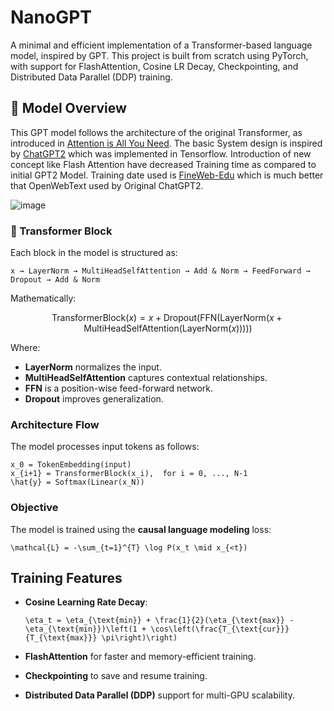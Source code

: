 # NanoGPT

A minimal and efficient implementation of a Transformer-based language model, inspired by GPT. This project is built from scratch using PyTorch, with support for FlashAttention, Cosine LR Decay, Checkpointing, and Distributed Data Parallel (DDP) training.

## 🚀 Model Overview

This GPT model follows the architecture of the original Transformer, as introduced in [Attention is All You Need](https://doi.org/10.48550/arXiv.1706.03762).
The basic System design is inspired by [ChatGPT2](https://github.com/openai/gpt-2) which was implemented in Tensorflow.
Introduction of new concept like Flash Attention  have decreased Training time as compared to initial GPT2 Model.
Training date used is [FineWeb-Edu](https://huggingface.co/datasets/HuggingFaceFW/fineweb-edu/viewer) which is much better that OpenWebText used by Original ChatGPT2.


![image](https://github.com/user-attachments/assets/726cddb4-f620-4385-a147-add57e7a4ba1)




### 🔧 Transformer Block

Each block in the model is structured as:

```
x → LayerNorm → MultiHeadSelfAttention → Add & Norm → FeedForward → Dropout → Add & Norm
```

Mathematically:

$$
\text{TransformerBlock}(x) = x + \text{Dropout}\left( \text{FFN}\left( \text{LayerNorm}\left( x + \text{MultiHeadSelfAttention}(\text{LayerNorm}(x)) \right) \right) \right)
$$

Where:
- **LayerNorm** normalizes the input.
- **MultiHeadSelfAttention** captures contextual relationships.
- **FFN** is a position-wise feed-forward network.
- **Dropout** improves generalization.

### Architecture Flow

The model processes input tokens as follows:

```
x_0 = TokenEmbedding(input)
x_{i+1} = TransformerBlock(x_i),  for i = 0, ..., N-1
\hat{y} = Softmax(Linear(x_N))
```

###  Objective

The model is trained using the **causal language modeling** loss:

```
\mathcal{L} = -\sum_{t=1}^{T} \log P(x_t \mid x_{<t})
```

##  Training Features

- **Cosine Learning Rate Decay**:

  ```
  \eta_t = \eta_{\text{min}} + \frac{1}{2}(\eta_{\text{max}} - \eta_{\text{min}})\left(1 + \cos\left(\frac{T_{\text{cur}}}{T_{\text{max}}} \pi\right)\right)
  ```

- **FlashAttention** for faster and memory-efficient training.
- **Checkpointing** to save and resume training.
- **Distributed Data Parallel (DDP)** support for multi-GPU scalability.

